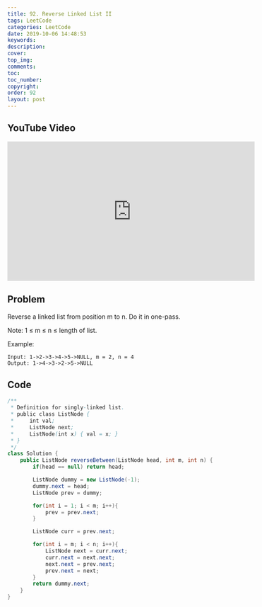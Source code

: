 ```yaml
---
title: 92. Reverse Linked List II
tags: LeetCode
categories: LeetCode
date: 2019-10-06 14:48:53
keywords:
description:
cover:
top_img:
comments:
toc:
toc_number:
copyright:
order: 92
layout: post
---
```


## YouTube Video

<iframe width="560" height="315" src="https://www.youtube.com/embed/ecZ-_NqWRBo" frameborder="0" allow="accelerometer; autoplay; encrypted-media; gyroscope; picture-in-picture" allowfullscreen></iframe>

## Problem

Reverse a linked list from position m to n. Do it in one-pass.

Note: 1 ≤ m ≤ n ≤ length of list.

Example:

```
Input: 1->2->3->4->5->NULL, m = 2, n = 4
Output: 1->4->3->2->5->NULL
```

## Code

```java
/**
 * Definition for singly-linked list.
 * public class ListNode {
 *     int val;
 *     ListNode next;
 *     ListNode(int x) { val = x; }
 * }
 */
class Solution {
    public ListNode reverseBetween(ListNode head, int m, int n) {
        if(head == null) return head;

        ListNode dummy = new ListNode(-1);
        dummy.next = head;
        ListNode prev = dummy;

        for(int i = 1; i < m; i++){
            prev = prev.next;
        }

        ListNode curr = prev.next;

        for(int i = m; i < n; i++){
            ListNode next = curr.next;
            curr.next = next.next;
            next.next = prev.next;
            prev.next = next;
        }
        return dummy.next;
    }
}
```
